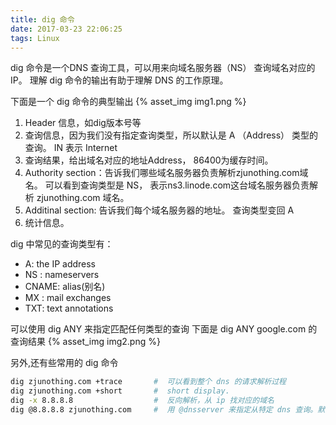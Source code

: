 ```yaml
---
title: dig 命令
date: 2017-03-23 22:06:25
tags: Linux
---
```

dig 命令是一个DNS 查询工具，可以用来向域名服务器（NS） 查询域名对应的 IP。
理解 dig 命令的输出有助于理解 DNS 的工作原理。

下面是一个 dig 命令的典型输出
{% asset_img img1.png %}
1. Header 信息，如dig版本号等
2. 查询信息，因为我们没有指定查询类型，所以默认是 A （Address） 类型的查询。 IN 表示 Internet 
3. 查询结果，给出域名对应的地址Address， 86400为缓存时间。
4. Authority section：告诉我们哪些域名服务器负责解析zjunothing.com域名。 可以看到查询类型是 NS， 表示ns3.linode.com这台域名服务器负责解析 zjunothing.com 域名。
5. Additinal section: 告诉我们每个域名服务器的地址。 查询类型变回 A
6. 统计信息。

dig 中常见的查询类型有：
* A:   the IP address
* NS : nameservers
* CNAME: alias(别名)
* MX : mail exchanges
* TXT: text annotations

可以使用 dig ANY 来指定匹配任何类型的查询
下面是 dig ANY google.com 的查询结果
{% asset_img img2.png %}


另外,还有些常用的 dig 命令
```bash
dig zjunothing.com +trace       #  可以看到整个 dns 的请求解析过程
dig zjunothing.com +short       #  short display. 
dig -x 8.8.8.8                  #  反向解析，从 ip 找对应的域名
dig @8.8.8.8 zjunothing.com     #  用 @dnsserver 来指定从特定 dns 查询。默认的 dnsserver 定义在  /etc/resolv.conf 
```





